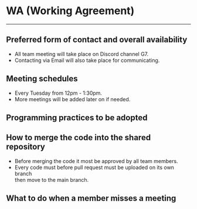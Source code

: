 # WA (Working Agreement) 
---
## Preferred form of contact and overall availability

- All team meeting will take place on Discord channel G7.
- Contacting via Email will also take place for communicating.

## Meeting schedules

- Every Tuesday from 12pm - 1:30pm.
- More meetings will be added later on if needed.

## Programming practices to be adopted



## How to merge the code into the shared repository
- Before merging the code it most be approved by all team members.
- Every code must before pull request must be uploaded on its own branch \
then move to the main branch.


## What to do when a member misses a meeting


